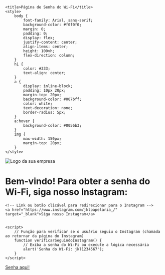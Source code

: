 
<html lang="en">
<head>
    <meta charset="UTF-8">
    <meta name="viewport" content="width=device-width, initial-scale=1.0">
    
    <title>Página de Senha do Wi-Fi</title>
    <style>
        body {
            font-family: Arial, sans-serif;
            background-color: #f0f0f0;
            margin: 0;
            padding: 0;
            display: flex;
            justify-content: center;
            align-items: center;
            height: 100vh;
            flex-direction: column;
        }
        h1 {
            color: #333;
            text-align: center;
        }
        a {
            display: inline-block;
            padding: 10px 20px;
            margin-top: 20px;
            background-color: #007bff;
            color: white;
            text-decoration: none;
            border-radius: 5px;
        }
        a:hover {
            background-color: #0056b3;
        }
        img {
            max-width: 150px;
            margin-top: 20px;
        }
    </style>
</head>
<body>
 <img src="JKL.png" alt="Logo da sua empresa">
    <h1>Bem-vindo! Para obter a senha do Wi-Fi, siga nosso Instagram:</h1>
    
    <!-- Link ou botão clicável para redirecionar para o Instagram -->
    <a href="https://www.instagram.com/jklpapelaria_/" target="_blank">Siga nosso Instagram</a>
    

    <script>
        // Função para verificar se o usuário seguiu o Instagram (chamada ao retornar da página do Instagram)
        function verificarSeguindoInstagram() {
            // Exiba a senha do Wi-Fi ou execute a lógica necessária
            alert('Senha do Wi-Fi: jkl1234567');
        }
    </script>
</body>
</html>
<a href="https://www.instagram.com/jklpapelaria_/" target="_blank" onclick="verificarSeguindoInstagram()">Senha aqui!</a>

